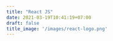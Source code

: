 ```yaml
---
title: "React JS"
date: 2021-03-19T10:41:19+07:00
draft: false
title_image: '/images/react-logo.png'
---
```


<span class="bi bi-star-fill"></span>
<span class="bi bi-star-fill"></span>
<span class="bi bi-star-fill"></span>
<span class="bi bi-star-half"></span>
<span class="bi bi-star"></span>


